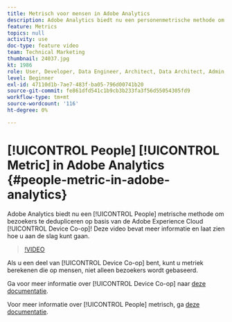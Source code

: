 ```yaml
---
title: Metrisch voor mensen in Adobe Analytics
description: Adobe Analytics biedt nu een personenmetrische methode om bezoekers te dedupliceren op basis van de Adobe Experience Cloud Device Co-op! Deze video bevat meer informatie en laat zien hoe u aan de slag kunt gaan.
feature: Metrics
topics: null
activity: use
doc-type: feature video
team: Technical Marketing
thumbnail: 24037.jpg
kt: 1986
role: User, Developer, Data Engineer, Architect, Data Architect, Admin, Leader
level: Beginner
exl-id: 47110d1b-7ae7-483f-ba05-796d00741b20
source-git-commit: fe861dfd541c1b9cb3b233fa3f56d55054305fd9
workflow-type: tm+mt
source-wordcount: '116'
ht-degree: 0%

---
```


# [!UICONTROL People] [!UICONTROL Metric] in Adobe Analytics {#people-metric-in-adobe-analytics}

Adobe Analytics biedt nu een [!UICONTROL People] metrische methode om bezoekers te dedupliceren op basis van de Adobe Experience Cloud [!UICONTROL Device Co-op]! Deze video bevat meer informatie en laat zien hoe u aan de slag kunt gaan.

>[!VIDEO](https://video.tv.adobe.com/v/24037/?quality=12)

Als u een deel van [!UICONTROL Device Co-op] bent, kunt u metriek berekenen die op mensen, niet alleen bezoekers wordt gebaseerd.

Ga voor meer informatie over [!UICONTROL Device Co-op] naar [deze documentatie](https://experienceleague.adobe.com/docs/device-co-op/using/about/overview.html?lang=en).

Voor meer informatie over [!UICONTROL People] metrisch, ga [deze documentatie](https://experienceleague.adobe.com/docs/device-co-op/using/data/people.html?lang=en).
